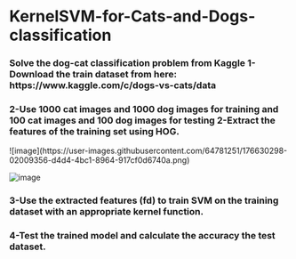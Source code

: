 # KernelSVM-for-Cats-and-Dogs-classification
<h3>
Solve the dog-cat classification problem from Kaggle 
1-Download the train dataset from here: https://www.kaggle.com/c/dogs-vs-cats/data <br>
  </h3>
  <h3>
2-Use 1000 cat images and 1000 dog images for training and 100 cat images and 100 dog images for testing
2-Extract the features of the training set using HOG.
</h3>
![image](https://user-images.githubusercontent.com/64781251/176630298-02009356-d4d4-4bc1-8964-917cf0d6740a.png)

![image](https://user-images.githubusercontent.com/64781251/176630321-49e0917b-c750-4997-9835-cf6abc63032a.png)


<h3>
3-Use the extracted features (fd) to train SVM on the training dataset with an appropriate kernel function. 
</h3>
<h3>4-Test the trained model and calculate the accuracy the test dataset.  </h3>

